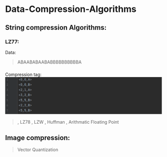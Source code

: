 # Data-Compression-Algorithms
## String compression Algorithms:
### LZ77:
Data: 
> ABAABABAABABBBBBBBBBBA 
###
Compression tag:
![image](https://github.com/JonathanGhaly/Data-Compression-Algorithms/blob/main/LZ77/Screenshot%202022-01-22%20213036.png)
> , LZ78
> , LZW
> , Huffman
> , Arithmatic Floating Point
## Image compression:
> Vector Quantization
